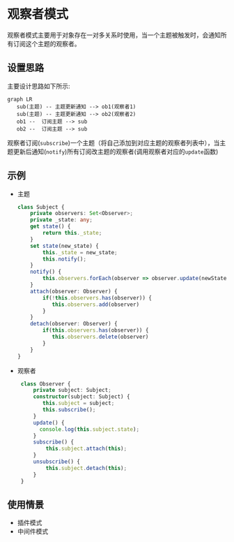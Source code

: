 # 观察者模式
观察者模式主要用于对象存在一对多关系时使用，当一个主题被触发时，会通知所有订阅这个主题的观察者。

## 设置思路

主要设计思路如下所示: 
``` mermaid
graph LR
   sub(主题) -- 主题更新通知 --> ob1(观察者1)
   sub(主题) -- 主题更新通知 --> ob2(观察者2)
   ob1 --  订阅主题 --> sub
   ob2 --  订阅主题 --> sub
```
观察者订阅(`subscribe`)一个主题（将自己添加到对应主题的观察者列表中），当主题更新后通知(`notify`)所有订阅改主题的观察者(调用观察者对应的`update`函数)

## 示例
* 主题
    ``` typescript
    class Subject {
        private observers: Set<Observer>;
        private _state: any;
        get state() {
            return this._state;
        }
        set state(new_state) {
            this._state = new_state;
            this.notify();
        }
        notify() { 
            this.observers.forEach(observer => observer.update(newState))
        }
        attach(observer: Observer) {
            if(!this.observers.has(observer)) {
               this.observers.add(observer)
            }
        }
        detach(observer: Observer) {
            if(this.observers.has(observer)) {
               this.observers.delete(observer)
            }
        }
    }
    ```
* 观察者
   ``` typescript
    class Observer {
        private subject: Subject;
        constructor(subject: Subject) {
           this.subject = subject;
           this.subscribe();
        }
        update() {
          console.log(this.subject.state);
        }
        subscribe() {
            this.subject.attach(this);
        }
        unsubscribe() {
            this.subject.detach(this);
        }
    }

<style>
.mume .node,.label {
    font-size: 13px;
}
</style>

## 使用情景
* 插件模式
* 中间件模式
